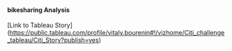 #### bikesharing Analysis
[Link to Tableau Story] (https://public.tableau.com/profile/vitaly.bourenin#!/vizhome/Citi_challenge_tableau/Citi_Story?publish=yes)

